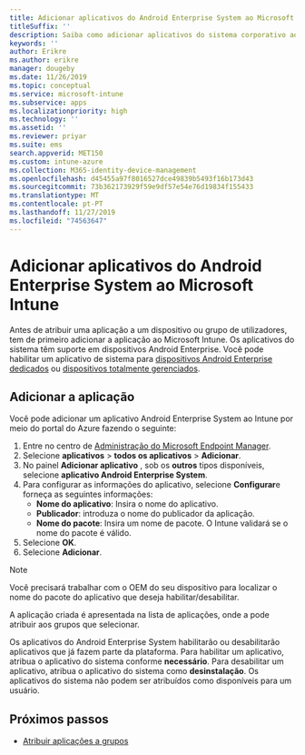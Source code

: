 ```yaml
---
title: Adicionar aplicativos do Android Enterprise System ao Microsoft Intune
titleSuffix: ''
description: Saiba como adicionar aplicativos do sistema corporativo ao Microsoft Intune.
keywords: ''
author: Erikre
ms.author: erikre
manager: dougeby
ms.date: 11/26/2019
ms.topic: conceptual
ms.service: microsoft-intune
ms.subservice: apps
ms.localizationpriority: high
ms.technology: ''
ms.assetid: ''
ms.reviewer: priyar
ms.suite: ems
search.appverid: MET150
ms.custom: intune-azure
ms.collection: M365-identity-device-management
ms.openlocfilehash: d45455a97f8016527dce49839b5493f16b173d43
ms.sourcegitcommit: 73b362173929f59e9df57e54e76d19834f155433
ms.translationtype: MT
ms.contentlocale: pt-PT
ms.lasthandoff: 11/27/2019
ms.locfileid: "74563647"
---
```

# <a name="add-android-enterprise-system-apps-to-microsoft-intune"></a>Adicionar aplicativos do Android Enterprise System ao Microsoft Intune

Antes de atribuir uma aplicação a um dispositivo ou grupo de utilizadores, tem de primeiro adicionar a aplicação ao Microsoft Intune. Os aplicativos do sistema têm suporte em dispositivos Android Enterprise. Você pode habilitar um aplicativo de sistema para [dispositivos Android Enterprise dedicados](../enrollment/android-kiosk-enroll.md) ou [dispositivos totalmente gerenciados](../enrollment/android-fully-managed-enroll.md).

## <a name="add-the-app"></a>Adicionar a aplicação

Você pode adicionar um aplicativo Android Enterprise System ao Intune por meio do portal do Azure fazendo o seguinte:

1. Entre no centro de [Administração do Microsoft Endpoint Manager](https://go.microsoft.com/fwlink/?linkid=2109431).
2. Selecione **aplicativos** > **todos os aplicativos** > **Adicionar**.
3. No painel **Adicionar aplicativo** , sob os **outros** tipos disponíveis, selecione **aplicativo Android Enterprise System**.
4. Para configurar as informações do aplicativo, selecione **Configurar**e forneça as seguintes informações:
    - **Nome do aplicativo**: Insira o nome do aplicativo.
    - **Publicador**: introduza o nome do publicador da aplicação.  
    - **Nome do pacote**: Insira um nome de pacote. O Intune validará se o nome do pacote é válido.
5. Selecione **OK**.
6. Selecione **Adicionar**.

> [!NOTE]
> Você precisará trabalhar com o OEM do seu dispositivo para localizar o nome do pacote do aplicativo que deseja habilitar/desabilitar.

A aplicação criada é apresentada na lista de aplicações, onde a pode atribuir aos grupos que selecionar. 

Os aplicativos do Android Enterprise System habilitarão ou desabilitarão aplicativos que já fazem parte da plataforma. Para habilitar um aplicativo, atribua o aplicativo do sistema conforme **necessário**. Para desabilitar um aplicativo, atribua o aplicativo do sistema como **desinstalação**. Os aplicativos do sistema não podem ser atribuídos como disponíveis para um usuário.


## <a name="next-steps"></a>Próximos passos

- [Atribuir aplicações a grupos](apps-deploy.md)
